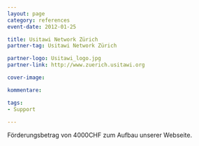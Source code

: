 ```yaml
---
layout: page
category: references
event-date: 2012-01-25

title: Usitawi Network Zürich
partner-tag: Usitawi Network Zürich

partner-logo: Usitawi_logo.jpg
partner-link: http://www.zuerich.usitawi.org

cover-image: 

kommentare:

tags:
- Support

---
```


Förderungsbetrag von 4000CHF zum Aufbau unserer Webseite.